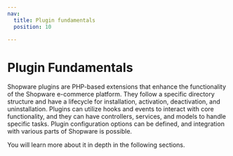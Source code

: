 ```yaml
---
nav:
  title: Plugin fundamentals
  position: 10

---
```


# Plugin Fundamentals

Shopware plugins are PHP-based extensions that enhance the functionality of the Shopware e-commerce platform. They follow a specific directory structure and have a lifecycle for installation, activation, deactivation, and uninstallation. Plugins can utilize hooks and events to interact with core functionality, and they can have controllers, services, and models to handle specific tasks. Plugin configuration options can be defined, and integration with various parts of Shopware is possible.
  
You will learn more about it in depth in the following sections.
